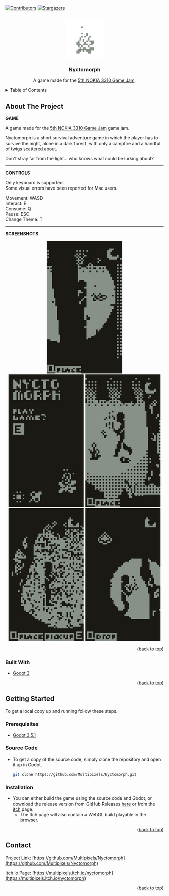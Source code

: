 [![Contributors][contributors-shield]][contributors-url]
[![Stargazers][stars-shield]][stars-url]
<!--[![LinkedIn][linkedin-shield]][linkedin-url]
    [![MIT License][license-shield]][license-url]
    [![Forks][forks-shield]][forks-url] -->



<!-- PROJECT LOGO -->
<br />
<div align="center">
  <a href=https://github.com/Multipixels/Nyctomorph">
    <img src="External/Campfire.gif" alt="Logo" width="120" height="120">
  </a>

<h3 align="center">Nyctomorph</h3>

  <p align="center">
    A game made for the <a href="https://itch.io/jam/nokiajam5">5th NOKIA 3310 Game Jam</a>.
  </p>
</div>



<!-- TABLE OF CONTENTS -->
<details>
  <summary>Table of Contents</summary>
  <ol>
    <li>
      <a href="#about-the-project">About The Project</a>
      <ul>
        <li><a href="#built-with">Built With</a></li>
      </ul>
    </li>
    <li>
      <a href="#getting-started">Getting Started</a>
      <ul>
        <li><a href="#prerequisites">Prerequisites</a></li>
        <li><a href="#installation">Installation</a></li>
      </ul>
    </li>
    <!--<li><a href="#license">License</a></li>-->
    <li><a href="#contact">Contact</a></li>
  </ol>
</details>



<!-- ABOUT THE PROJECT -->
## About The Project

**GAME**

A game made for the [5th NOKIA 3310 Game Jam](https://itch.io/jam/nokiajam5/rate/1945238) game jam.

Nyctomorph is a short survival adventure game in which the player has to survive the night, alone in a dark forest, with only a campfire and a handful of twigs scattered about.

Don't stray far from the light... who knows what could be lurking about?

---

**CONTROLS**

Only keyboard is supported.  
Some visual errors have been reported for Mac users.

Movement: WASD  
Interact: E  
Consume: Q  
Pause: ESC  
Change Theme: T  

---

**SCREENSHOTS**

<div align="center">
<img src="External/Gif1.gif" alt="Gif1" width="240" height="420">  
</div>
  
    
  
<div align="center">
<img src="External/Screenshot1.png" alt="Screenshot1" width="240" height="420">
<img src="External/Screenshot2.png"" alt="Screenshot2" width="240" height="420">
<img src="External/Screenshot3.png" alt="Screenshot3" width="240" height="420">
<img src="External/Screenshot4.png" alt="Screenshot4" width="240" height="420">
</div>


<p align="right">(<a href="#top">back to top</a>)</p>



### Built With

* [Godot 3](https://godotengine.org/)

<p align="right">(<a href="#top">back to top</a>)</p>


<!-- GETTING STARTED -->
## Getting Started

To get a local copy up and running follow these steps.

### Prerequisites

* [Godot 3.5.1](https://godotengine.org/download)

### Source Code
* To get a copy of the source code, simply clone the repository and open it up in Godot.
   ```sh
   git clone https://github.com/Multipixels/Nyctomorph.git
   ```

### Installation

* You can either build the game using the source code and Godot, or download the release version from GitHub Releases [here](https://github.com/Multipixels/Nyctomorph/releases) or from the [itch](https://multipixels.itch.io/nyctomorph) page.
  * The Itch page will also contain a WebGL build playable in the browser.

<p align="right">(<a href="#top">back to top</a>)</p>

<!-- LICENSE -->
<!-- ## License
Distributed under the MIT License. See `LICENSE.txt` for more information.
<p align="right">(<a href="#top">back to top</a>)</p> -->

<!-- CONTACT -->
## Contact

Project Link: [https://github.com/Multipixels/Nyctomorph](https://github.com/Multipixels/Nyctomorph)

Itch.io Page: [https://multipixels.itch.io/nyctomorph](https://multipixels.itch.io/nyctomorph)

<p align="right">(<a href="#top">back to top</a>)</p>



<!-- MARKDOWN LINKS & IMAGES -->
<!-- https://www.markdownguide.org/basic-syntax/#reference-style-links -->
[contributors-shield]: https://img.shields.io/github/contributors/Multipixels/Nyctomorph.svg?style=for-the-badge
[contributors-url]: https://github.com/Multipixels/Nyctomorph/graphs/contributors
[forks-shield]: https://img.shields.io/github/forks/Multipixels/Nyctomorph.svg?style=for-the-badge
[forks-url]: https://github.com/Multipixels/Nyctomorph/network/members
[stars-shield]: https://img.shields.io/github/stars/Multipixels/Nyctomorph.svg?style=for-the-badge
[stars-url]: https://github.com/Multipixels/Nyctomorph/stargazers
<!-- issues-shield: https://img.shields.io/github/issues/Multipixels/SelFISH.svg?style=for-the-badge -->
<!-- [issues-url]: https://github.com/Multipixels/Nyctomorph/issues -->
<!-- [license-shield]: https://img.shields.io/github/license/github_username/repo_name.svg?style=for-the-badge -->
<!-- [license-url]: https://github.com/github_username/repo_name/blob/master/LICENSE.txt -->
[linkedin-shield]: https://img.shields.io/badge/-LinkedIn-black.svg?style=for-the-badge&logo=linkedin&colorB=555
[linkedin-url]: https://www.linkedin.com/in/richard-motorgeanu/
<!-- [product-screenshot]: Assets/LudumTitleCard.png -->

